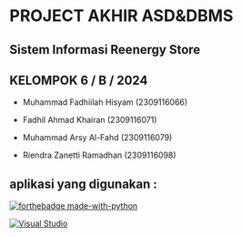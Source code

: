 # PROJECT AKHIR ASD&DBMS

## Sistem Informasi Reenergy Store

## KELOMPOK 6 / B / 2024

- Muhammad Fadhiilah Hisyam 	(2309116066)

- Fadhil Ahmad Khairan	(2309116071)

- Muhammad Arsy Al-Fahd 	(2309116079)

- Riendra Zanetti Ramadhan	(2309116098)

## aplikasi yang digunakan :
[![forthebadge made-with-python](http://ForTheBadge.com/images/badges/made-with-python.svg)](https://www.python.org/)

[![Visual Studio](https://badgen.net/badge/icon/visualstudio?icon=visualstudio&label)](https://visualstudio.microsoft.com)
